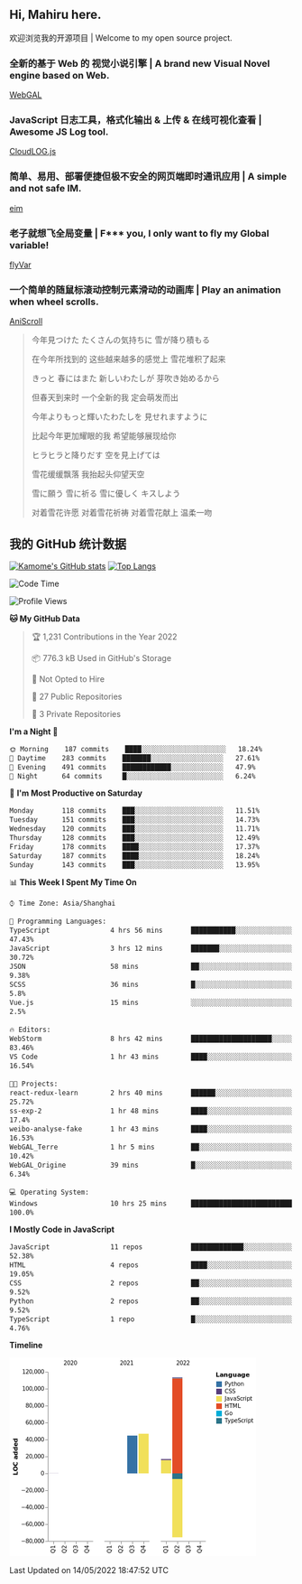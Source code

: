 ## Hi, Mahiru here.

欢迎浏览我的开源项目 | Welcome to my open source project.

### 全新的基于 Web 的 视觉小说引擎 | A brand new Visual Novel engine based on Web.

[WebGAL](https://github.com/MakinoharaShoko/WebGAL)

### JavaScript 日志工具，格式化输出 & 上传 & 在线可视化查看 | Awesome JS Log tool.

[CloudLOG.js](https://github.com/MakinoharaShoko/CloudLog.JS)

### 简单、易用、部署便捷但极不安全的网页端即时通讯应用 | A simple and not safe IM.

[eim](https://github.com/MakinoharaShoko/eim)

### 老子就想飞全局变量 | F*** you, I only want to fly my Global variable!

[flyVar](https://github.com/MakinoharaShoko/flyVar)

### 一个简单的随鼠标滚动控制元素滑动的动画库 | Play an animation when wheel scrolls.

[AniScroll](https://github.com/MakinoharaShoko/AniScroll)

> 今年見つけた たくさんの気持ちに 雪が降り積もる  
> 
> 在今年所找到的 这些越来越多的感觉上 雪花堆积了起来  
> 
> きっと 春にはまた 新しいわたしが 芽吹き始めるから  
> 
> 但春天到来时 一个全新的我 定会萌发而出  
> 
> 今年よりもっと輝いたわたしを 見せれますように  
> 
> 比起今年更加耀眼的我 希望能够展现给你  
> 
> ヒラヒラと降りだす 空を見上げては  
> 
> 雪花缓缓飘落 我抬起头仰望天空  
> 
> 雪に願う 雪に祈る 雪に優しく キスしよう  
> 
> 对着雪花许愿 对着雪花祈祷 对着雪花献上 温柔一吻

## 我的 GitHub 统计数据

[![Kamome's GitHub stats](https://github-readme-stats.vercel.app/api?username=MakinoharaShoko)](https://github.com/anuraghazra/github-readme-stats)
[![Top Langs](https://github-readme-stats.vercel.app/api/top-langs/?username=MakinoharaShoko&layout=compact)](https://github.com/anuraghazra/github-readme-stats)

<!--
**MakinoharaShoko/MakinoharaShoko** is a ✨ _special_ ✨ repository because its `README.md` (this file) appears on your GitHub profile.

Here are some ideas to get you started:

- 🔭 I’m currently working on ...
- 🌱 I’m currently learning ...
- 👯 I’m looking to collaborate on ...
- 🤔 I’m looking for help with ...
- 💬 Ask me about ...
- 📫 How to reach me: ...
- 😄 Pronouns: ...
- ⚡ Fun fact: ...
-->

<!--START_SECTION:waka-->
![Code Time](http://img.shields.io/badge/Code%20Time-0%20secs-blue)

![Profile Views](http://img.shields.io/badge/Profile%20Views-25-blue)

**🐱 My GitHub Data** 

> 🏆 1,231 Contributions in the Year 2022
 > 
> 📦 776.3 kB Used in GitHub's Storage 
 > 
> 🚫 Not Opted to Hire
 > 
> 📜 27 Public Repositories 
 > 
> 🔑 3 Private Repositories  
 > 
**I'm a Night 🦉** 

```text
🌞 Morning    187 commits    ████░░░░░░░░░░░░░░░░░░░░░   18.24% 
🌆 Daytime    283 commits    ███████░░░░░░░░░░░░░░░░░░   27.61% 
🌃 Evening    491 commits    ████████████░░░░░░░░░░░░░   47.9% 
🌙 Night      64 commits     █░░░░░░░░░░░░░░░░░░░░░░░░   6.24%

```
📅 **I'm Most Productive on Saturday** 

```text
Monday       118 commits    ███░░░░░░░░░░░░░░░░░░░░░░   11.51% 
Tuesday      151 commits    ███░░░░░░░░░░░░░░░░░░░░░░   14.73% 
Wednesday    120 commits    ███░░░░░░░░░░░░░░░░░░░░░░   11.71% 
Thursday     128 commits    ███░░░░░░░░░░░░░░░░░░░░░░   12.49% 
Friday       178 commits    ████░░░░░░░░░░░░░░░░░░░░░   17.37% 
Saturday     187 commits    ████░░░░░░░░░░░░░░░░░░░░░   18.24% 
Sunday       143 commits    ███░░░░░░░░░░░░░░░░░░░░░░   13.95%

```


📊 **This Week I Spent My Time On** 

```text
⌚︎ Time Zone: Asia/Shanghai

💬 Programming Languages: 
TypeScript               4 hrs 56 mins       ███████████░░░░░░░░░░░░░░   47.43% 
JavaScript               3 hrs 12 mins       ███████░░░░░░░░░░░░░░░░░░   30.72% 
JSON                     58 mins             ██░░░░░░░░░░░░░░░░░░░░░░░   9.38% 
SCSS                     36 mins             █░░░░░░░░░░░░░░░░░░░░░░░░   5.8% 
Vue.js                   15 mins             ░░░░░░░░░░░░░░░░░░░░░░░░░   2.5%

🔥 Editors: 
WebStorm                 8 hrs 42 mins       ████████████████████░░░░░   83.46% 
VS Code                  1 hr 43 mins        ████░░░░░░░░░░░░░░░░░░░░░   16.54%

🐱‍💻 Projects: 
react-redux-learn        2 hrs 40 mins       ██████░░░░░░░░░░░░░░░░░░░   25.72% 
ss-exp-2                 1 hr 48 mins        ████░░░░░░░░░░░░░░░░░░░░░   17.4% 
weibo-analyse-fake       1 hr 43 mins        ████░░░░░░░░░░░░░░░░░░░░░   16.53% 
WebGAL_Terre             1 hr 5 mins         ██░░░░░░░░░░░░░░░░░░░░░░░   10.42% 
WebGAL_Origine           39 mins             █░░░░░░░░░░░░░░░░░░░░░░░░   6.34%

💻 Operating System: 
Windows                  10 hrs 25 mins      █████████████████████████   100.0%

```

**I Mostly Code in JavaScript** 

```text
JavaScript               11 repos            █████████████░░░░░░░░░░░░   52.38% 
HTML                     4 repos             ████░░░░░░░░░░░░░░░░░░░░░   19.05% 
CSS                      2 repos             ██░░░░░░░░░░░░░░░░░░░░░░░   9.52% 
Python                   2 repos             ██░░░░░░░░░░░░░░░░░░░░░░░   9.52% 
TypeScript               1 repo              █░░░░░░░░░░░░░░░░░░░░░░░░   4.76%

```


**Timeline**

![Chart not found](https://raw.githubusercontent.com/MakinoharaShoko/MakinoharaShoko/main/charts/bar_graph.png) 


 Last Updated on 14/05/2022 18:47:52 UTC
<!--END_SECTION:waka-->
